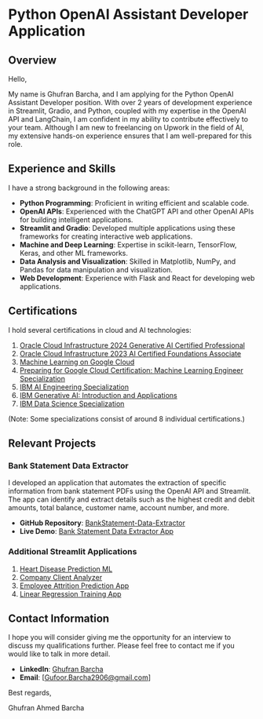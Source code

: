 # Python OpenAI Assistant Developer Application

## Overview

Hello,

My name is Ghufran Barcha, and I am applying for the Python OpenAI Assistant Developer position. With over 2 years of development experience in Streamlit, Gradio, and Python, coupled with my expertise in the OpenAI API and LangChain, I am confident in my ability to contribute effectively to your team. Although I am new to freelancing on Upwork in the field of AI, my extensive hands-on experience ensures that I am well-prepared for this role.

## Experience and Skills

I have a strong background in the following areas:

- **Python Programming**: Proficient in writing efficient and scalable code.
- **OpenAI APIs**: Experienced with the ChatGPT API and other OpenAI APIs for building intelligent applications.
- **Streamlit and Gradio**: Developed multiple applications using these frameworks for creating interactive web applications.
- **Machine and Deep Learning**: Expertise in scikit-learn, TensorFlow, Keras, and other ML frameworks.
- **Data Analysis and Visualization**: Skilled in Matplotlib, NumPy, and Pandas for data manipulation and visualization.
- **Web Development**: Experience with Flask and React for developing web applications.

## Certifications

I hold several certifications in cloud and AI technologies:

1. [Oracle Cloud Infrastructure 2024 Generative AI Certified Professional](https://www.linkedin.com/in/ghufranbarcha/details/certifications/1721330794145/single-media-viewer/?type=IMAGE&profileId=ACoAAEP4jkAB7j8m0kdDaz5j2asum237SGo38aY)
2. [Oracle Cloud Infrastructure 2023 AI Certified Foundations Associate](https://www.linkedin.com/in/ghufranbarcha/details/certifications/1721330652683/single-media-viewer/?profileId=ACoAAEP4jkAB7j8m0kdDaz5j2asum237SGo38aY)
3. [Machine Learning on Google Cloud](https://www.coursera.org/account/accomplishments/records/WCG7P8A9UN6C)
4. [Preparing for Google Cloud Certification: Machine Learning Engineer Specialization](https://www.coursera.org/account/accomplishments/specialization/QMCWYLS26SHX)
5. [IBM AI Engineering Specialization](https://www.coursera.org/account/accomplishments/specialization/MVQB6ZD63LBP)
6. [IBM Generative AI: Introduction and Applications](https://www.coursera.org/account/accomplishments/records/QUPSKRSSCLUV)
7. [IBM Data Science Specialization](https://www.coursera.org/account/accomplishments/specialization/LP4ZQQX9R8T7)

(Note: Some specializations consist of around 8 individual certifications.)

## Relevant Projects

### Bank Statement Data Extractor
I developed an application that automates the extraction of specific information from bank statement PDFs using the OpenAI API and Streamlit. The app can identify and extract details such as the highest credit and debit amounts, total balance, customer name, account number, and more.

- **GitHub Repository**: [BankStatement-Data-Extractor](https://github.com/GhufranBarcha/BankStatement-Data-Extractor)
- **Live Demo**: [Bank Statement Data Extractor App](https://bankstatement-data-extractor-app.streamlit.app/)

### Additional Streamlit Applications
1. [Heart Disease Prediction ML](https://heartdisease-prediction-ml.streamlit.app/)
2. [Company Client Analyzer](https://company-client-analyzer.streamlit.app/)
3. [Employee Attrition Prediction App](https://employee-attrition-prediction-app.streamlit.app/)
4. [Linear Regression Training App](https://linear-regression-training-app.streamlit.app/)

## Contact Information

I hope you will consider giving me the opportunity for an interview to discuss my qualifications further. Please feel free to contact me if you would like to talk in more detail.

- **LinkedIn**: [Ghufran Barcha](https://www.linkedin.com/in/ghufranbarcha)
- **Email**: [Gufoor.Barcha2906@gmail.com]

Best regards,

Ghufran Ahmed Barcha
